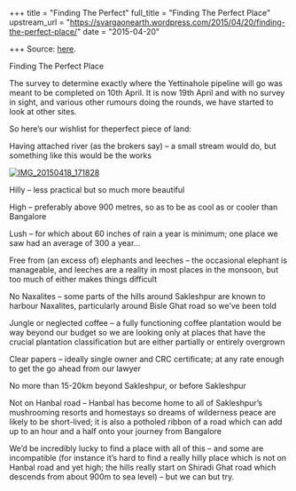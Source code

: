 +++
title = "Finding The Perfect"
full_title = "Finding The Perfect Place"
upstream_url = "https://svargaonearth.wordpress.com/2015/04/20/finding-the-perfect-place/"
date = "2015-04-20"

+++
Source: [here](https://svargaonearth.wordpress.com/2015/04/20/finding-the-perfect-place/).

Finding The Perfect Place

The survey to determine exactly where the Yettinahole pipeline will go was meant to be completed on 10th April. It is now 19th April and with no survey in sight, and various other rumours doing the rounds, we have started to look at other sites.

So here’s our wishlist for theperfect piece of land:

Having attached river (as the brokers say) – a small stream would do, but something like this would be the works

[![IMG_20150418_171828](https://svargaonearth.files.wordpress.com/2015/04/img_20150418_171828.jpg?w=656&h=492)](https://svargaonearth.files.wordpress.com/2015/04/img_20150418_171828.jpg)

Hilly – less practical but so much more beautiful

High – preferably above 900 metres, so as to be as cool as or cooler than Bangalore

Lush – for which about 60 inches of rain a year is minimum; one place we saw had an average of 300 a year…

Free from (an excess of) elephants and leeches – the occasional elephant is manageable, and leeches are a reality in most places in the monsoon, but too much of either makes things difficult

No Naxalites – some parts of the hills around Sakleshpur are known to harbour Naxalites, particularly around Bisle Ghat road so we’ve been told

Jungle or neglected coffee – a fully functioning coffee plantation would be way beyond our budget so we are looking only at places that have the crucial plantation classification but are either partially or entirely overgrown

Clear papers – ideally single owner and CRC certificate; at any rate enough to get the go ahead from our lawyer

No more than 15-20km beyond Sakleshpur, or before Sakleshpur

Not on Hanbal road – Hanbal has become home to all of Sakleshpur’s mushrooming resorts and homestays so dreams of wilderness peace are likely to be short-lived; it is also a potholed ribbon of a road which can add up to an hour and a half onto your journey from Bangalore

We’d be incredibly lucky to find a place with all of this – and some are incompatible (for instance it’s hard to find a really hilly place which is not on Hanbal road and yet high; the hills really start on Shiradi Ghat road which descends from about 900m to sea level) – but we can but try.
